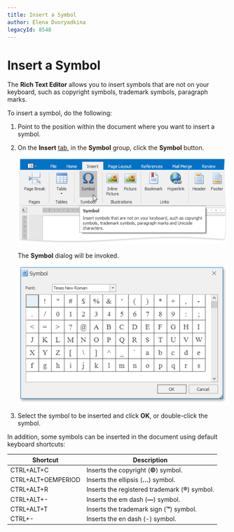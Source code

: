 ```yaml
---
title: Insert a Symbol
author: Elena Dvoryadkina
legacyId: 8548
---
```

# Insert a Symbol
The **Rich Text Editor** allows you to insert symbols that are not on your keyboard, such as copyright symbols, trademark symbols, paragraph marks.

To insert a symbol, do the following:
1. Point to the position within the document where you want to insert a symbol.
2. On the **Insert** [tab](../text-editor-ui/ribbon-interface.md), in the **Symbol** group, click the **Symbol** button.
	
	![RTEINsertSymbol](../../../images/img121252.png)
	
	The **Symbol** dialog will be invoked.
	
	![RTEInsertSymbolMenu](../../../images/img121253.png)
3. Select the symbol to be inserted and click **OK**, or double-click the symbol.

In addition, some symbols can be inserted in the document using default keyboard shortcuts:

| Shortcut | Description |
|---|---|
| CTRL+ALT+C | Inserts the copyright (**&#169;**) symbol. |
| CTRL+ALT+OEMPERIOD | Inserts the ellipsis (**&#8230;**) symbol. |
| CTRL+ALT+R | Inserts the registered trademark (**&#174;**) symbol. |
| CTRL+ALT+- | Inserts the em dash (**&#8212;**) symbol. |
| CTRL+ALT+T | Inserts the trademark sign (**&#8482;**) symbol. |
| CTRL+- | Inserts the en dash (-) symbol. |